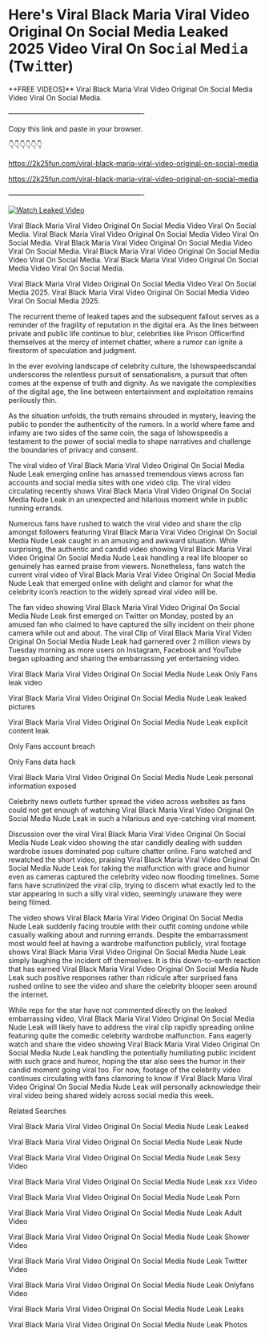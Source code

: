 # Here's Viral Black Maria Viral Video Original On Social Media Leaked 2025 Video Viral On Soc𝚒al Med𝚒a (Tw𝚒tter)

++FREE VIDEOS]** Viral Black Maria Viral Video Original On Social Media Video Viral On Social Media.

———————————————————-

Copy this link and paste in your browser.

👇👇👇👇👇👇

https://2k25fun.com/viral-black-maria-viral-video-original-on-social-media

https://2k25fun.com/viral-black-maria-viral-video-original-on-social-media

———————————————————-

[![Watch Leaked Video](https://miro.medium.com/v2/resize:fit:828/format:webp/1*cilzJN44JGOrTw9NJCrNHA.gif "Watch Leaked Video")](https://2k25fun.com/viral-black-maria-viral-video-original-on-social-media)

Viral Black Maria Viral Video Original On Social Media Video Viral On Social Media. Viral Black Maria Viral Video Original On Social Media Video Viral On Social Media. Viral Black Maria Viral Video Original On Social Media Video Viral On Social Media. Viral Black Maria Viral Video Original On Social Media Video Viral On Social Media. Viral Black Maria Viral Video Original On Social Media Video Viral On Social Media.

Viral Black Maria Viral Video Original On Social Media Video Viral On Social Media 2025. Viral Black Maria Viral Video Original On Social Media Video Viral On Social Media 2025.

The recurrent theme of leaked tapes and the subsequent fallout serves as a reminder of the fragility of reputation in the digital era. As the lines between private and public life continue to blur, celebrities like Prison Officerfind themselves at the mercy of internet chatter, where a rumor can ignite a firestorm of speculation and judgment.

In the ever evolving landscape of celebrity culture, the Ishowspeedscandal underscores the relentless pursuit of sensationalism, a pursuit that often comes at the expense of truth and dignity. As we navigate the complexities of the digital age, the line between entertainment and exploitation remains perilously thin.

As the situation unfolds, the truth remains shrouded in mystery, leaving the public to ponder the authenticity of the rumors. In a world where fame and infamy are two sides of the same coin, the saga of Ishowspeedis a testament to the power of social media to shape narratives and challenge the boundaries of privacy and consent.

The viral video of Viral Black Maria Viral Video Original On Social Media Nude Leak emerging online has amassed tremendous views across fan accounts and social media sites with one video clip. The viral video circulating recently shows Viral Black Maria Viral Video Original On Social Media Nude Leak in an unexpected and hilarious moment while in public running errands.

Numerous fans have rushed to watch the viral video and share the clip amongst followers featuring Viral Black Maria Viral Video Original On Social Media Nude Leak caught in an amusing and awkward situation. While surprising, the authentic and candid video showing Viral Black Maria Viral Video Original On Social Media Nude Leak handling a real life blooper so genuinely has earned praise from viewers. Nonetheless, fans watch the current viral video of Viral Black Maria Viral Video Original On Social Media Nude Leak that emerged online with delight and clamor for what the celebrity icon’s reaction to the widely spread viral video will be.

The fan video showing Viral Black Maria Viral Video Original On Social Media Nude Leak first emerged on Twitter on Monday, posted by an amused fan who claimed to have captured the silly incident on their phone camera while out and about. The viral Clip of Viral Black Maria Viral Video Original On Social Media Nude Leak had garnered over 2 million views by Tuesday morning as more users on Instagram, Facebook and YouTube began uploading and sharing the embarrassing yet entertaining video.

Viral Black Maria Viral Video Original On Social Media Nude Leak Only Fans leak video

Viral Black Maria Viral Video Original On Social Media Nude Leak leaked pictures

Viral Black Maria Viral Video Original On Social Media Nude Leak explicit content leak

Only Fans account breach

Only Fans data hack

Viral Black Maria Viral Video Original On Social Media Nude Leak personal information exposed

Celebrity news outlets further spread the video across websites as fans could not get enough of watching Viral Black Maria Viral Video Original On Social Media Nude Leak in such a hilarious and eye-catching viral moment.

Discussion over the viral Viral Black Maria Viral Video Original On Social Media Nude Leak video showing the star candidly dealing with sudden wardrobe issues dominated pop culture chatter online. Fans watched and rewatched the short video, praising Viral Black Maria Viral Video Original On Social Media Nude Leak for taking the malfunction with grace and humor even as cameras captured the celebrity video now flooding timelines. Some fans have scrutinized the viral clip, trying to discern what exactly led to the star appearing in such a silly viral video, seemingly unaware they were being filmed.

The video shows Viral Black Maria Viral Video Original On Social Media Nude Leak suddenly facing trouble with their outfit coming undone while casually walking about and running errands. Despite the embarrassment most would feel at having a wardrobe malfunction publicly, viral footage shows Viral Black Maria Viral Video Original On Social Media Nude Leak simply laughing the incident off themselves. It is this down-to-earth reaction that has earned Viral Black Maria Viral Video Original On Social Media Nude Leak such positive responses rather than ridicule after surprised fans rushed online to see the video and share the celebrity blooper seen around the internet.

While reps for the star have not commented directly on the leaked embarrassing video, Viral Black Maria Viral Video Original On Social Media Nude Leak will likely have to address the viral clip rapidly spreading online featuring quite the comedic celebrity wardrobe malfunction. Fans eagerly watch and share the video showing Viral Black Maria Viral Video Original On Social Media Nude Leak handling the potentially humiliating public incident with such grace and humor, hoping the star also sees the humor in their candid moment going viral too. For now, footage of the celebrity video continues circulating with fans clamoring to know if Viral Black Maria Viral Video Original On Social Media Nude Leak will personally acknowledge their viral video being shared widely across social media this week.

Related Searches

Viral Black Maria Viral Video Original On Social Media Nude Leak Leaked

Viral Black Maria Viral Video Original On Social Media Nude Leak Nude

Viral Black Maria Viral Video Original On Social Media Nude Leak Sexy Video

Viral Black Maria Viral Video Original On Social Media Nude Leak xxx Video

Viral Black Maria Viral Video Original On Social Media Nude Leak Porn

Viral Black Maria Viral Video Original On Social Media Nude Leak Adult Video

Viral Black Maria Viral Video Original On Social Media Nude Leak Shower Video

Viral Black Maria Viral Video Original On Social Media Nude Leak Twitter Video

Viral Black Maria Viral Video Original On Social Media Nude Leak Onlyfans Video

Viral Black Maria Viral Video Original On Social Media Nude Leak Leaks

Viral Black Maria Viral Video Original On Social Media Nude Leak Photos